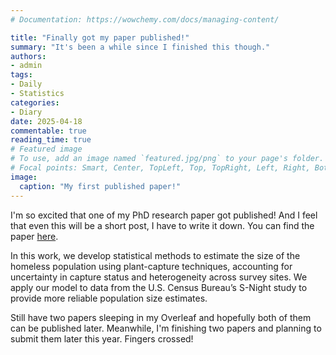```yaml
---
# Documentation: https://wowchemy.com/docs/managing-content/

title: "Finally got my paper published!"
summary: "It's been a while since I finished this though."
authors:
- admin
tags: 
- Daily
- Statistics
categories: 
- Diary
date: 2025-04-18
commentable: true
reading_time: true
# Featured image
# To use, add an image named `featured.jpg/png` to your page's folder.
# Focal points: Smart, Center, TopLeft, Top, TopRight, Left, Right, BottomLeft, Bottom, BottomRight.
image:
  caption: "My first published paper!"
---
```


I'm so excited that one of my PhD research paper got published! And I feel that even this will be a short post, I have to write it down. You can find the paper [here](https://journals.lww.com/epidem/fulltext/2025/05000/plant_capture_methods_for_estimating_homeless.5.aspx).

In this work, we develop statistical methods to estimate the size of the homeless population using plant-capture techniques, accounting for uncertainty in capture status and heterogeneity across survey sites. We apply our model to data from the U.S. Census Bureau’s S-Night study to provide more reliable population size estimates.

Still have two papers sleeping in my Overleaf and hopefully both of them can be published later. Meanwhile, I'm finishing two papers and planning to submit them later this year. Fingers crossed!